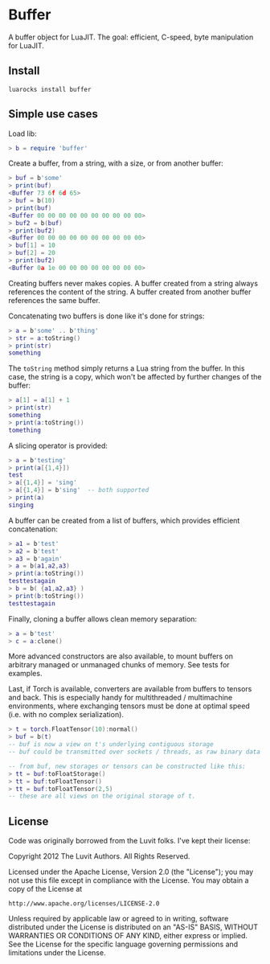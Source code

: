 Buffer
======

A buffer object for LuaJIT. The goal: efficient, C-speed, byte manipulation
for LuaJIT.

Install
-------

```
luarocks install buffer
```

Simple use cases
----------------

Load lib:

```lua
> b = require 'buffer'
```

Create a buffer, from a string, with a size, or from
another buffer:

```lua
> buf = b'some'
> print(buf)
<Buffer 73 6f 6d 65>
> buf = b(10)
> print(buf)
<Buffer 00 00 00 00 00 00 00 00 00 00>
> buf2 = b(buf)
> print(buf2)
<Buffer 00 00 00 00 00 00 00 00 00 00>
> buf[1] = 10
> buf[2] = 20
> print(buf2)
<Buffer 0a 1e 00 00 00 00 00 00 00 00>
```

Creating buffers never makes copies. A buffer created from a string
always references the content of the string. A buffer created from
another buffer references the same buffer.

Concatenating two buffers is done like it's done for strings:

```lua
> a = b'some' .. b'thing'
> str = a:toString()
> print(str)
something
```

The `toString` method simply returns a Lua string from the buffer. 
In this case, the string is a copy, which won't be affected by further
changes of the buffer:

```lua
> a[1] = a[1] + 1
> print(str)
something
> print(a:toString())
tomething
```

A slicing operator is provided:

```lua
> a = b'testing'
> print(a[{1,4}])
test
> a[{1,4}] = 'sing'
> a[{1,4}] = b'sing'  -- both supported
> print(a)
singing
```

A buffer can be created from a list of buffers, which provides efficient
concatenation:

```lua
> a1 = b'test'
> a2 = b'test'
> a3 = b'again'
> a = b(a1,a2,a3)
> print(a:toString())
testtestagain
> b = b( {a1,a2,a3} )
> print(b:toString())
testtestagain
```

Finally, cloning a buffer allows clean memory separation:

```lua
> a = b'test'
> c = a:clone()
```

More advanced constructors are also available, to mount buffers on arbitrary
managed or unmanaged chunks of memory. See tests for examples.

Last, if Torch is available, converters are available from buffers to tensors
and back. This is especially handy for multithreaded / multimachine environments,
where exchanging tensors must be done at optimal speed (i.e. with no complex 
serialization).

```lua
> t = torch.FloatTensor(10):normal()
> buf = b(t)
-- buf is now a view on t's underlying contiguous storage
-- buf could be transmitted over sockets / threads, as raw binary data (see async for use cases)

-- from buf, new storages or tensors can be constructed like this:
> tt = buf:toFloatStorage()
> tt = buf:toFloatTensor()
> tt = buf:toFloatTensor(2,5)
-- these are all views on the original storage of t.
```

License
-------

Code was originally borrowed from the Luvit folks. I've kept their license:

Copyright 2012 The Luvit Authors. All Rights Reserved.

Licensed under the Apache License, Version 2.0 (the "License");
you may not use this file except in compliance with the License.
You may obtain a copy of the License at

    http://www.apache.org/licenses/LICENSE-2.0

Unless required by applicable law or agreed to in writing, software
distributed under the License is distributed on an "AS-IS" BASIS,
WITHOUT WARRANTIES OR CONDITIONS OF ANY KIND, either express or implied.
See the License for the specific language governing permissions and
limitations under the License.


